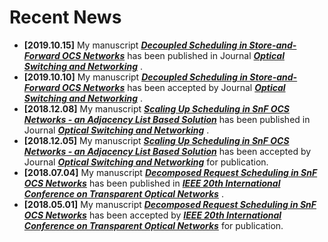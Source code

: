 # Recent News

- **[2019.10.15]** My manuscript ***[Decoupled Scheduling in Store-and-Forward OCS Networks](https://www.sciencedirect.com/science/article/pii/S1573427719300633)*** has been published in Journal ***[Optical Switching and Networking](https://www.journals.elsevier.com/optical-switching-and-networking/)*** .
- **[2019.10.10]** My manuscript ***[Decoupled Scheduling in Store-and-Forward OCS Networks](https://www.sciencedirect.com/science/article/pii/S1573427719300633)*** has been accepted by Journal ***[Optical Switching and Networking](https://www.journals.elsevier.com/optical-switching-and-networking/)*** .
- **[2018.12.08]** My manuscript ***[Scaling Up Scheduling in SnF OCS Networks - an Adjacency List Based Solution](https://www.sciencedirect.com/science/article/pii/S1573427718300511)*** has been published in Journal ***[Optical Switching and Networking](https://www.journals.elsevier.com/optical-switching-and-networking/)*** .
- **[2018.12.05]** My manuscript ***[Scaling Up Scheduling in SnF OCS Networks - an Adjacency List Based Solution](https://www.sciencedirect.com/science/article/pii/S1573427718300511)*** has been accepted by Journal ***[Optical Switching and Networking](https://www.journals.elsevier.com/optical-switching-and-networking/)*** for publication.
- **[2018.07.04]** My manuscript ***[Decomposed Request Scheduling in SnF OCS Networks](https://ieeexplore.ieee.org/document/8474006)*** has been published in ***[IEEE 20th International Conference on Transparent Optical Networks](http://icton2018.upb.ro/)*** .
- **[2018.05.01]** My manuscript ***[Decomposed Request Scheduling in SnF OCS Networks](https://ieeexplore.ieee.org/document/8474006)*** has been accepted by ***[IEEE 20th International Conference on Transparent Optical Networks](http://icton2018.upb.ro/)*** for publication.